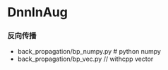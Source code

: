 # DnnInAug

### 反向传播
- back_propagation/bp_numpy.py # python numpy
- back_propagation/bp_vec.py  // withcpp vector
